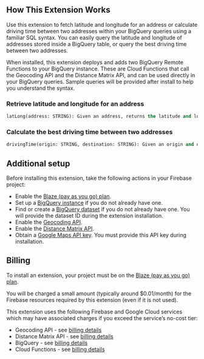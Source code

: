## How This Extension Works

Use this extension to fetch latitude and longitude for an address or calculate driving time between two addresses within your BigQuery queries using a familiar SQL syntax. You can easily query the latitude and longitude of addresses stored inside a BigQuery table, or query the best driving time between two addresses.

When installed, this extension deploys and adds two BigQuery Remote Functions to your BigQuery instance. These are Cloud Functions that call the Geocoding API and the Distance Matrix API, and can be used directly in your BigQuery queries. Sample queries will be provided after install to help you understand the syntax.

### Retrieve latitude and longitude for an address

```sql
latLong(address: STRING): Given an address, returns the latitude and longitude as a JSON string.
```

### Calculate the best driving time between two addresses

```sql
drivingTime(origin: STRING, destination: STRING): Given an origin and destination address, returns the driving time in seconds as a JSON string.
```

## Additional setup

Before installing this extension, take the following actions in your Firebase project:
* Enable the [Blaze (pay as you go) plan](https://firebase.google.com/docs/projects/billing/firebase-pricing-plans#blaze-pricing-plan).
* Set up a [BigQuery instance](https://cloud.google.com/bigquery/docs/introduction) if you do not already have one.
* Find or create a [BigQuery dataset](https://cloud.google.com/bigquery/docs/datasets-intro) if you do not already have one. You will provide the dataset ID during the extension installation.
* Enable the [Geocoding API](https://developers.google.com/maps/documentation/geocoding/cloud-setup).
* Enable the [Distance Matrix API](https://developers.google.com/maps/documentation/distance-matrix/cloud-setup#enabling-apis).
* Obtain a [Google Maps API key](https://developers.google.com/maps/documentation/geocoding/get-api-key). You must provide this API key during installation.

## Billing

To install an extension, your project must be on the [Blaze (pay as you go) plan](https://firebase.google.com/docs/projects/billing/firebase-pricing-plans#blaze-pricing-plan).

You will be charged a small amount (typically around $0.01/month) for the Firebase resources required by this extension (even if it is not used).

This extension uses the following Firebase and Google Cloud services which may have associated charges if you exceed the service’s no-cost tier:

* Geocoding API - see [billing details](https://developers.google.com/maps/documentation/geocoding/usage-and-billing)
* Distance Matrix API - see [billing details](https://developers.google.com/maps/documentation/distance-matrix/usage-and-billing)
* BigQuery - see [billing details](https://cloud.google.com/bigquery/pricing#bigquery-pricing)
* Cloud Functions - see [billing details](https://cloud.google.com/functions/pricing)